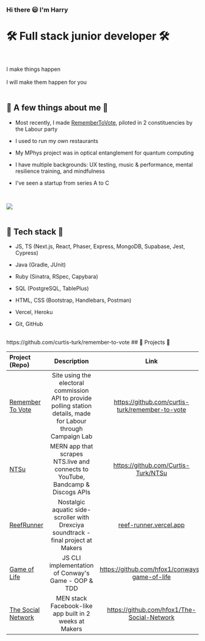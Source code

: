 ### Hi there 😃 I'm Harry


# 🛠 Full stack junior developer 🛠
<br>

I make things happen
<br>
<br>
I will make them happen for you
<br>
<br>

## 🦑 A few things about me 🦑

- Most recently, I made [RememberToVote](www.remembertovote.org.uk), piloted in 2 constituencies by the Labour party

- I used to run my own restaurants

- My MPhys project was in optical entanglement for quantum computing

- I have multiple backgrounds: UX testing, music & performance, mental resilience training, and mindfulness

- I've seen a startup from series A to C
<br>

  [  ![](https://img.shields.io/badge/PDF_CV-13b?height=70&style=for-the-badge&logo=cv&logoColor=white)](https://drive.google.com/file/d/12v0thuZgP1KKApL9m6jDSHFXDGwTjDMX/view?usp=share_link) 
 <br>
 <br>

## 💎 Tech stack 💎

- JS, TS (Next.js, React, Phaser, Express, MongoDB, Supabase, Jest, Cypress)

- Java (Gradle, JUnit)

- Ruby (Sinatra, RSpec, Capybara)

- SQL (PostgreSQL, TablePlus)

- HTML, CSS (Bootstrap, Handlebars, Postman)

- Vercel, Heroku

- Git, GitHub
<br>
https://github.com/curtis-turk/remember-to-vote
## 🔮 Projects 🔮

| Project (Repo)                                                     |                                    Description                                    |                   Link                   |                                         Technologies |
| :----------------------------------------------------------------- | :-------------------------------------------------------------------------------: | :-------------------------------------------: | ---------------------------------------------------: |
| [Remember To Vote](https://github.com/curtis-turk/remember-to-vote) | Site using the electoral commission API to provide polling station details, made for Labour through Campaign Lab  |     https://github.com/curtis-turk/remember-to-vote      | React, Next, TS, Supabase, Twilio, Vercel |
| [NTSu](https://github.com/Curtis-Turk/NTSu) | MERN app that scrapes NTS.live and connects to YouTube, Bandcamp & Discogs APIs          |     https://github.com/Curtis-Turk/NTSu      | React, Mongoose, Express, Node.js, CSS |
| [ReefRunner](https://github.com/hfox1/ReefRunner)                  | Nostalgic aquatic side-scroller with Drexciya soundtrack - final project at Makers |       [reef-runner.vercel.app](https://reef-runner.vercel.app/)       |                            Node.js, Phaser 3, Heroku |
| [Game of Life](https://github.com/hfox1/conways-game-of-life)      |                        JS CLI implementation of Conway's Game - OOP & TDD                         | https://github.com/hfox1/conways-game-of-life |                                        Node.js, Jest |
| [The Social Network](https://github.com/hfox1/The-Social-Network) |           MEN stack Facebook-like app built in 2 weeks at Makers           |     https://github.com/hfox1/The-Social-Network      | Mongoose, Express, Node.js, Handlebars, CSS, Cypress |

